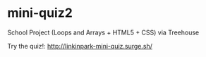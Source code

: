 # mini-quiz2
School Project (Loops and Arrays + HTML5 + CSS) via Treehouse

Try the quiz!: http://linkinpark-mini-quiz.surge.sh/